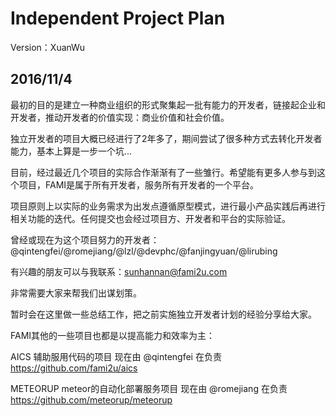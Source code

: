 # Independent Project Plan 
Version：XuanWu


2016/11/4
------------------------------

最初的目的是建立一种商业组织的形式聚集起一批有能力的开发者，链接起企业和开发者，推动开发者的价值实现：商业价值和社会价值。

独立开发者的项目大概已经进行了2年多了，期间尝试了很多种方式去转化开发者能力，基本上算是一步一个坑...

目前，经过最近几个项目的实际合作渐渐有了一些雏行。希望能有更多人参与到这个项目，FAMI是属于所有开发者，服务所有开发者的一个平台。

项目原则上以实际的业务需求为出发点遵循原型模式，进行最小产品实践后再进行相关功能的迭代。任何提交也会经过项目方、开发者和平台的实际验证。

曾经或现在为这个项目努力的开发者：@qintengfei/@romejiang/@lzl/@devphc/@fanjingyuan/@lirubing

有兴趣的朋友可以与我联系：sunhannan@fami2u.com

非常需要大家来帮我们出谋划策。

暂时会在这里做一些总结工作，把之前实施独立开发者计划的经验分享给大家。

FAMI其他的一些项目也都是以提高能力和效率为主：

AICS 辅助服用代码的项目 现在由 @qintengfei 在负责 
https://github.com/fami2u/aics

METEORUP meteor的自动化部署服务项目 现在由 @romejiang 在负责
https://github.com/meteorup/meteorup
